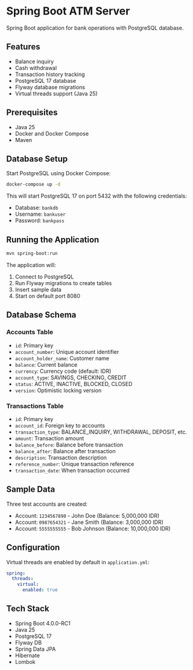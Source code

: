 # Spring Boot ATM Server

Spring Boot application for bank operations with PostgreSQL database.

## Features

- Balance inquiry
- Cash withdrawal
- Transaction history tracking
- PostgreSQL 17 database
- Flyway database migrations
- Virtual threads support (Java 25)

## Prerequisites

- Java 25
- Docker and Docker Compose
- Maven

## Database Setup

Start PostgreSQL using Docker Compose:

```bash
docker-compose up -d
```

This will start PostgreSQL 17 on port 5432 with the following credentials:
- Database: `bankdb`
- Username: `bankuser`
- Password: `bankpass`

## Running the Application

```bash
mvn spring-boot:run
```

The application will:
1. Connect to PostgreSQL
2. Run Flyway migrations to create tables
3. Insert sample data
4. Start on default port 8080

## Database Schema

### Accounts Table
- `id`: Primary key
- `account_number`: Unique account identifier
- `account_holder_name`: Customer name
- `balance`: Current balance
- `currency`: Currency code (default: IDR)
- `account_type`: SAVINGS, CHECKING, CREDIT
- `status`: ACTIVE, INACTIVE, BLOCKED, CLOSED
- `version`: Optimistic locking version

### Transactions Table
- `id`: Primary key
- `account_id`: Foreign key to accounts
- `transaction_type`: BALANCE_INQUIRY, WITHDRAWAL, DEPOSIT, etc.
- `amount`: Transaction amount
- `balance_before`: Balance before transaction
- `balance_after`: Balance after transaction
- `description`: Transaction description
- `reference_number`: Unique transaction reference
- `transaction_date`: When transaction occurred

## Sample Data

Three test accounts are created:
- Account: `1234567890` - John Doe (Balance: 5,000,000 IDR)
- Account: `0987654321` - Jane Smith (Balance: 3,000,000 IDR)
- Account: `5555555555` - Bob Johnson (Balance: 10,000,000 IDR)

## Configuration

Virtual threads are enabled by default in `application.yml`:

```yaml
spring:
  threads:
    virtual:
      enabled: true
```

## Tech Stack

- Spring Boot 4.0.0-RC1
- Java 25
- PostgreSQL 17
- Flyway DB
- Spring Data JPA
- Hibernate
- Lombok
